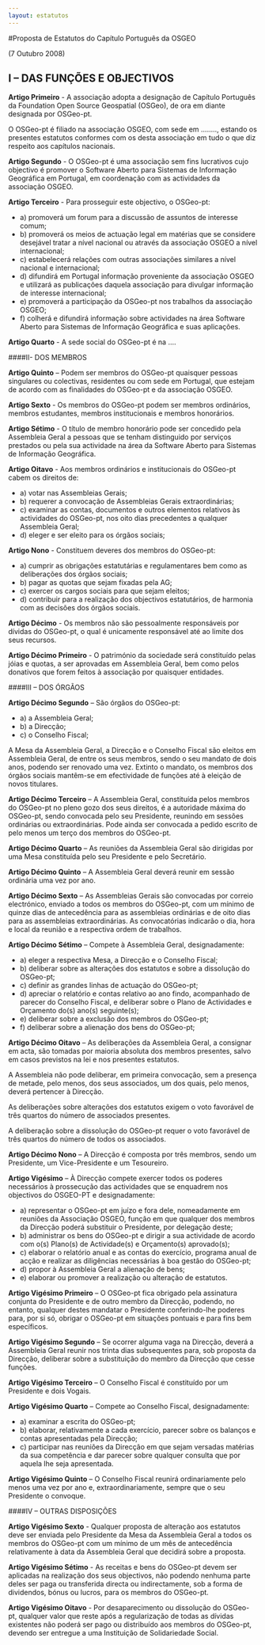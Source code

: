 ```yaml
---
layout: estatutos
---
```

#Proposta de Estatutos do Capítulo Português da OSGEO

(7 Outubro 2008)

I – DAS FUNÇÕES E OBJECTIVOS
------

**Artigo Primeiro** - A associação adopta a designação de Capítulo Português da Foundation Open Source Geospatial (OSGeo), de ora em diante designada por OSGeo-pt.

O OSGeo-pt é filiado na associação OSGEO, com sede em ........, estando os presentes estatutos conformes com os desta associação em tudo o que diz respeito aos capítulos nacionais.

**Artigo Segundo** - O OSGeo-pt é uma associação sem fins lucrativos cujo objectivo é promover o Software Aberto para Sistemas de Informação Geográfica em Portugal, em coordenação com as actividades da associação OSGEO.

**Artigo Terceiro** - Para prosseguir este objectivo, o OSGeo-pt:

   * a) promoverá um forum para a discussão de assuntos de interesse comum;
   * b) promoverá os meios de actuação legal em matérias que se considere desejável tratar a nível nacional ou através da associação OSGEO a nível internacional;
   * c) estabelecerá relações com outras associações similares a nível nacional e internacional;
   * d) difundirá em Portugal informação proveniente da associação OSGEO e utilizará as publicações daquela associação para divulgar informação de interesse internacional;
   * e) promoverá a participação da OSGeo-pt nos trabalhos da associação OSGEO;
   * f) colherá e difundirá informação sobre actividades na área Software Aberto para Sistemas de Informação Geográfica e suas aplicações.

**Artigo Quarto** - A sede social do OSGeo-pt é na ....

####II- DOS MEMBROS

**Artigo Quinto** – Podem ser membros do OSGeo-pt quaisquer pessoas singulares ou colectivas, residentes ou com sede em Portugal, que estejam de acordo com as finalidades do OSGeo-pt e da associação OSGEO.

**Artigo Sexto** - Os membros do OSGeo-pt podem ser membros ordinários, membros estudantes, membros institucionais e membros honorários.

**Artigo Sétimo** - O título de membro honorário pode ser concedido pela Assembleia Geral a pessoas que se tenham distinguido por serviços prestados ou pela sua actividade na área da Software Aberto para Sistemas de Informação Geográfica.

**Artigo Oitavo** - Aos membros ordinários e institucionais do OSGeo-pt cabem os direitos de:
* a) votar nas Assembleias Gerais;
* b) requerer a convocação de Assembleias Gerais extraordinárias;
* c) examinar as contas, documentos e outros elementos relativos às actividades do OSGeo-pt, nos oito dias precedentes a qualquer Assembleia Geral;
* d) eleger e ser eleito para os órgãos sociais;

**Artigo Nono** - Constituem deveres dos membros do OSGeo-pt:
* a) cumprir as obrigações estatutárias e regulamentares bem como as deliberações dos órgãos sociais;
* b) pagar as quotas que sejam fixadas pela AG;
* c) exercer os cargos sociais para que sejam eleitos;
* d) contribuir para a realização dos objectivos estatutários, de harmonia com as decisões dos órgãos sociais.

**Artigo Décimo** - Os membros não são pessoalmente responsáveis por dívidas do OSGeo-pt, o qual é unicamente responsável até ao limite dos seus recursos.

**Artigo Décimo Primeiro** - O património da sociedade será constituído pelas jóias e quotas, a ser aprovadas em Assembleia Geral, bem como pelos donativos que forem feitos à associação por quaisquer entidades.

####III – DOS ÓRGÃOS

**Artigo Décimo Segundo** – São órgãos do OSGeo-pt:
* a) a Assembleia Geral;
* b) a Direcção;
* c) o Conselho Fiscal;

A Mesa da Assembleia Geral, a Direcção e o Conselho Fiscal são eleitos em Assembleia Geral, de entre os seus membros, sendo o seu mandato de dois anos, podendo ser renovado uma vez. Extinto o mandato, os membros dos órgãos sociais mantêm-se em efectividade de funções até à eleição de novos titulares.

**Artigo Décimo Terceiro** – A Assembleia Geral, constituída pelos membros
do OSGeo-pt no pleno gozo dos seus direitos, é a autoridade máxima do OSGeo-pt, sendo convocada pelo seu Presidente, reunindo em sessões ordinárias ou extraordinárias. Pode ainda ser convocada a pedido escrito de pelo menos um terço dos membros do OSGeo-pt.

**Artigo Décimo Quarto** – As reuniões da Assembleia Geral são dirigidas por uma Mesa constituída pelo seu Presidente e pelo Secretário.

**Artigo Décimo Quinto** – A Assembleia Geral deverá reunir em sessão ordinária uma vez por ano.

**Artigo Décimo Sexto** – As Assembleias Gerais são convocadas por correio electrónico, enviado a todos os membros do OSGeo-pt, com um mínimo de quinze dias de antecedência para as assembleias ordinárias e de oito dias para as assembleias extraordinárias. As convocatórias indicarão o dia, hora e local da reunião e a respectiva ordem de trabalhos.

**Artigo Décimo Sétimo** – Compete à Assembleia Geral, designadamente:
* a) eleger a respectiva Mesa, a Direcção e o Conselho Fiscal;
* b) deliberar sobre as alterações dos estatutos e sobre a dissolução do OSGeo-pt;
* c) definir as grandes linhas de actuação do OSGeo-pt;
* d) apreciar o relatório e contas relativo ao ano findo, acompanhado de parecer do Conselho Fiscal, e deliberar sobre o Plano de Actividades e Orçamento do(s) ano(s) seguinte(s);
* e) deliberar sobre a exclusão dos membros do OSGeo-pt;
* f) deliberar sobre a alienação dos bens do OSGeo-pt;

**Artigo Décimo Oitavo** – As deliberações da Assembleia Geral, a consignar em acta, são tomadas por maioria absoluta dos membros presentes, salvo em casos previstos na lei e nos presentes estatutos.

A Assembleia não pode deliberar, em primeira convocação, sem a presença de metade, pelo menos, dos seus associados, um dos quais, pelo menos, deverá pertencer à Direcção.

As deliberações sobre alterações dos estatutos exigem o voto favorável de três quartos do número de associados presentes.

A deliberação sobre a dissolução do OSGeo-pt requer o voto favorável de três quartos do número de todos os associados.

**Artigo Décimo Nono** – A Direcção é composta por três membros, sendo um Presidente, um Vice-Presidente e um Tesoureiro.

**Artigo Vigésimo** – À Direcção compete exercer todos os poderes necessários à prossecução das actividades que se enquadrem nos objectivos do OSGEO-PT e designadamente:
* a) representar o OSGeo-pt em juízo e fora dele, nomeadamente em reuniões da Associação OSGEO, função em que qualquer dos membros da Direcção poderá substituir o Presidente, por delegação deste;
* b) administrar os bens do OSGeo-pt e dirigir a sua actividade de acordo com o(s) Plano(s) de Actividade(s) e Orçamento(s) aprovado(s);
* c) elaborar o relatório anual e as contas do exercício, programa anual de acção e realizar as diligências necessárias à boa gestão do OSGeo-pt;
* d) propor à Assembleia Geral a alienação de bens;
* e) elaborar ou promover a realização ou alteração de estatutos.

**Artigo Vigésimo Primeiro** – O OSGeo-pt fica obrigado pela assinatura conjunta do Presidente e de outro membro da Direcção, podendo, no entanto, qualquer destes mandatar o Presidente conferindo-lhe poderes para, por si só, obrigar o OSGeo-pt em situações pontuais e para fins bem específicos.

**Artigo Vigésimo Segundo** – Se ocorrer alguma vaga na Direcção, deverá a Assembleia Geral reunir nos trinta dias subsequentes para, sob proposta da Direcção, deliberar sobre a substituição do membro da Direcção que cesse funções.

**Artigo Vigésimo Terceiro** – O Conselho Fiscal é constituído por um Presidente e dois Vogais.

**Artigo Vigésimo Quarto** – Compete ao Conselho Fiscal, designadamente:
* a) examinar a escrita do OSGeo-pt;
* b) elaborar, relativamente a cada exercício, parecer sobre os balanços e contas apresentadas pela Direcção;
* c) participar nas reuniões da Direcção em que sejam versadas matérias da sua competência e dar parecer sobre qualquer consulta que por aquela lhe seja apresentada.

**Artigo Vigésimo Quinto** – O Conselho Fiscal reunirá ordinariamente pelo menos uma vez por ano e, extraordinariamente, sempre que o seu Presidente o convoque.

####IV – OUTRAS DISPOSIÇÕES

**Artigo Vigésimo Sexto** - Qualquer proposta de alteração aos estatutos deve ser enviada pelo Presidente da Mesa da Assembleia Geral a todos os membros do OSGeo-pt com um mínimo de um mês de antecedência relativamente à data da Assembleia Geral que decidirá sobre a proposta.

**Artigo Vigésimo Sétimo** - As receitas e bens do OSGeo-pt devem ser aplicadas na realização dos seus objectivos, não podendo nenhuma parte deles ser paga ou transferida directa ou indirectamente, sob a forma de dividendos, bónus ou lucros, para os membros do OSGeo-pt.

**Artigo Vigésimo Oitavo** - Por desaparecimento ou dissolução do OSGeo-pt, qualquer valor que reste após a regularização de todas as dívidas existentes não poderá ser pago ou distribuído aos membros do OSGeo-pt, devendo ser entregue a uma Instituição de Solidariedade Social.